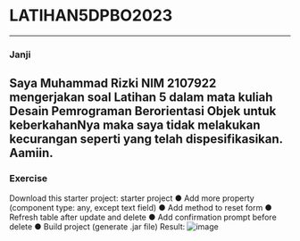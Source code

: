 # LATIHAN5DPBO2023
------------------------------------------
### Janji
Saya Muhammad Rizki NIM 2107922 mengerjakan soal Latihan 5 dalam mata kuliah Desain Pemrograman Berorientasi Objek untuk keberkahanNya maka saya tidak melakukan kecurangan seperti yang telah dispesifikasikan. Aamiin.
------------------------------------------
### Exercise
Download this starter project: starter project
● Add more property (component type: any, except text field)
● Add method to reset form
● Refresh table after update and delete
● Add confirmation prompt before delete
● Build project (generate .jar file)
Result:
![image](https://user-images.githubusercontent.com/100481579/226525715-609a73ac-88b2-476a-92d6-97941628dbf1.png)
